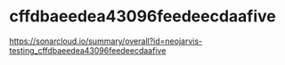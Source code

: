 # cffdbaeedea43096feedeecdaafive
https://sonarcloud.io/summary/overall?id=neojarvis-testing_cffdbaeedea43096feedeecdaafive
